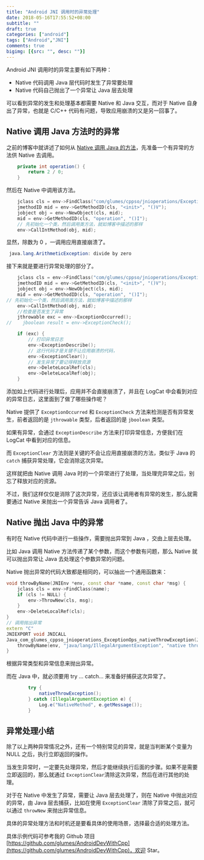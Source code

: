 ```yaml
---
title: "Android JNI 调用时的异常处理"
date: 2018-05-16T17:55:52+08:00
subtitle: ""
draft: true
categories: ["android"]
tags: ["Android","JNI"]
comments: true
bigimg: [{src: "", desc: ""}]
---
```



Android JNI 调用时的异常主要有如下两种：

*	Native 代码调用 Java 层代码时发生了异常要处理
*	Native 代码自己抛出了一个异常让 Java 层去处理


<!--more-->

可以看到异常的发生和处理基本都需要 Native 和 Java 交互，而对于 Native 自身出了异常，也就是 C/C++ 代码有问题，导致应用崩溃的又是另一回事了。


## Native 调用 Java 方法时的异常

之前的博客中就讲述了如何从 [Native 调用 Java 的方法](https://glumes.com/post/android/android-jni-access-field-and-method/)，先准备一个有异常的方法供 Native 去调用。

```java
    private int operation() {
        return 2 / 0;
    }
```

然后在 Native 中调用该方法。

```cpp
    jclass cls = env->FindClass("com/glumes/cppso/jnioperations/ExceptionOps");
    jmethodID mid = env->GetMethodID(cls, "<init>", "()V");
    jobject obj = env->NewObject(cls, mid);
    mid = env->GetMethodID(cls, "operation", "()I");
    // 先初始化一个类，然后调用类方法，就如博客中描述的那样
    env->CallIntMethod(obj, mid);
```

显然，除数为 0 ，一调用应用直接崩溃了。

```java
 java.lang.ArithmeticException: divide by zero
```

接下来就是要进行异常处理的部分了。

```cpp
    jclass cls = env->FindClass("com/glumes/cppso/jnioperations/ExceptionOps");
    jmethodID mid = env->GetMethodID(cls, "<init>", "()V");
    jobject obj = env->NewObject(cls, mid);
    mid = env->GetMethodID(cls, "operation", "()I");
// 先初始化一个类，然后调用类方法，就如博客中描述的那样
    env->CallIntMethod(obj, mid);
    //检查是否发生了异常
    jthrowable exc = env->ExceptionOccurred();
//    jboolean result = env->ExceptionCheck();

    if (exc) {
        // 打印异常日志
        env->ExceptionDescribe();
        // 这行代码才是关键不让应用崩溃的代码，
        env->ExceptionClear();
        // 发生异常了要记得释放资源
        env->DeleteLocalRef(cls);
        env->DeleteLocalRef(obj);
    }
```

添加如上代码进行处理后，应用并不会直接崩溃了，并且在 LogCat 中会看到对应的异常日志，这里面到了做了哪些操作呢？

Native 提供了 `ExceptionOccurred` 和 `ExceptionCheck` 方法来检测是否有异常发生，前者返回的是 `jthrowable` 类型，后者返回的是 `jboolean` 类型。

如果有异常，会通过 `ExceptionDescribe` 方法来打印异常信息，方便我们在 LogCat 中看到对应的信息。

而 `ExceptionClear` 方法则是关键的不会让应用直接崩溃的方法，类似于 Java 的 `catch` 捕获异常处理，它会消除这次异常。

这样就把由 Native 调用 Java 时的一个异常进行了处理，当处理完异常之后，别忘了释放对应的资源。

不过，我们这样仅仅是消除了这次异常，还应该让调用者有异常的发生，那么就需要通过 Native 来抛出一个异常告诉 Java 调用者了。

## Native 抛出 Java 中的异常

有时在 Native 代码中进行一些操作，需要抛出异常到 Java ，交由上层去处理。

比如 Java 调用 Native 方法传递了某个参数，而这个参数有问题，那么 Native 就可以抛出异常让 Java 去处理这个参数异常的问题。

Native 抛出异常的代码大致都是相同的，可以抽出一个通用函数来：

```cpp
void throwByName(JNIEnv *env, const char *name, const char *msg) {
    jclass cls = env->FindClass(name);
    if (cls != NULL) {
        env->ThrowNew(cls, msg);
    }
    env->DeleteLocalRef(cls);
}
// 调用抛出异常
extern "C"
JNIEXPORT void JNICALL
Java_com_glumes_cppso_jnioperations_ExceptionOps_nativeThrowException(JNIEnv *env, jobject instance) {
    throwByName(env, "java/lang/IllegalArgumentException", "native throw exception");
}
```

根据异常类型和异常信息来抛出异常。

而在 Java 中，就必须要用 try ... catch... 来准备好捕获这次异常了。

```java
        try {
            nativeThrowException();
        } catch (IllegalArgumentException e) {
            Log.e("NativeMethod", e.getMessage());
        }
```

## 异常处理小结

除了以上两种异常情况之外，还有一个特别常见的异常，就是当判断某个变量为 NULL 之后，执行立即返回的操作。

当发生异常时，一定要先处理异常，然后才能继续执行后面的步骤。如果不是需要立即返回的，那么就通过 `ExceptionClear`清除这次异常，然后在进行其他的处理。

对于在 Native 中发生了异常，需要让 Java 层去处理了，则在 Native 中抛出对应的异常，由 Java 层去捕获，比如在使用 `ExceptionClear` 清除了异常之后，就可以通过 `throwNew` 来抛出异常信息。

具体的异常处理方法和时机还是要看具体的使用场景，选择最合适的处理方法。

具体示例代码可参考我的 Github 项目 [https://github.com/glumes/AndroidDevWithCpp](https://github.com/glumes/AndroidDevWithCpp)，欢迎 Star。

